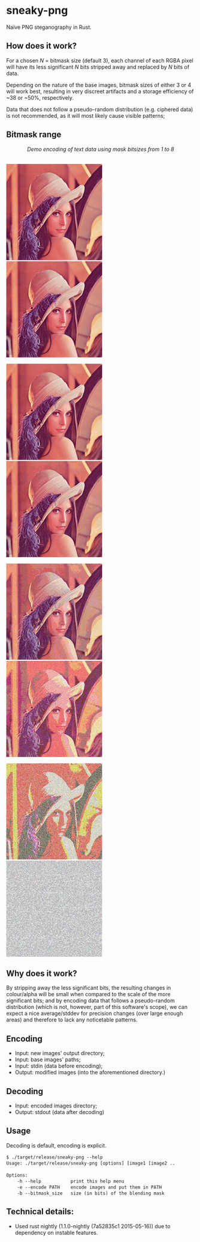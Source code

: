 # sneaky-png
Naïve PNG steganography in Rust.


## How does it work?
For a chosen <i>N</i> = bitmask size (default 3), each channel of each RGBA pixel
will have its less significant <i>N</i> bits stripped away and replaced by <i>N</i>
bits of data.

Depending on the nature of the base images, bitmask sizes of either 3 or 4 will
work best, resulting in very discreet artifacts and a storage efficiency of
~38 or ~50%, respectively.

Data that does not follow a pseudo-random distribution (e.g. ciphered data)
is not recommended, as it will most likely cause visible patterns;


## Bitmask range
<p align="center">
   <i>Demo encoding of text data using mask bitsizes from 1 to 8</i><br><br/>

   <img src="https://raw.githubusercontent.com/g-andrade/sneaky-png/master/range_example/Lenna_1bits.png"
         width="256px" height="256px">&nbsp;&nbsp;
   <img src="https://raw.githubusercontent.com/g-andrade/sneaky-png/master/range_example/Lenna_2bits.png"
         width="256px" height="256px"><br/>

   <img src="https://raw.githubusercontent.com/g-andrade/sneaky-png/master/range_example/Lenna_3bits.png"
         width="256px" height="256px">&nbsp;&nbsp;
   <img src="https://raw.githubusercontent.com/g-andrade/sneaky-png/master/range_example/Lenna_4bits.png"
         width="256px" height="256px"><br/>

   <img src="https://raw.githubusercontent.com/g-andrade/sneaky-png/master/range_example/Lenna_5bits.png"
         width="256px" height="256px">&nbsp;&nbsp;
   <img src="https://raw.githubusercontent.com/g-andrade/sneaky-png/master/range_example/Lenna_6bits.png"
         width="256px" height="256px"><br/>

   <img src="https://raw.githubusercontent.com/g-andrade/sneaky-png/master/range_example/Lenna_7bits.png"
         width="256px" height="256px">&nbsp;&nbsp;
   <img src="https://raw.githubusercontent.com/g-andrade/sneaky-png/master/range_example/Lenna_8bits.png"
         width="256px" height="256px"><br/>
</p>


## Why does it work?
By stripping away the less significant bits, the resulting changes in colour/alpha
will be small when compared to the scale of the more significant bits; and by encoding
data that follows a pseudo-random distribution (which is not, however, part of this
software's scope), we can expect a nice average/stddev for precision changes (over
large enough areas) and therefore to lack any noticetable patterns.


## Encoding
   - Input: new images' output directory;
   - Input: base images' paths;
   - Input: stdin (data before encoding);
   - Output: modified images (into the aforementioned directory.)


## Decoding
   - Input: encoded images directory;
   - Output: stdout (data after decoding)


## Usage
Decoding is default, encoding is explicit.
```
$ ./target/release/sneaky-png --help
Usage: ./target/release/sneaky-png [options] [image1 [image2 ..

Options:
    -h --help           print this help menu
    -e --encode PATH    encode images and put them in PATH
    -b --bitmask_size   size (in bits) of the blending mask
```

## Technical details:
   - Used rust nightly (1.1.0-nightly (7a52835c1 2015-05-16)) due to dependency on
     instable features.
